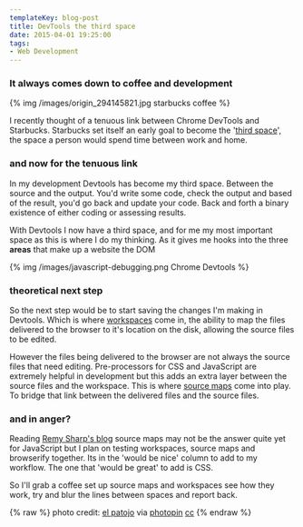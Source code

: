 ```yaml
---
templateKey: blog-post
title: DevTools the third space
date: 2015-04-01 19:25:00
tags:
- Web Development
---
```


### It always comes down to coffee and development

{% img /images/origin_294145821.jpg starbucks coffee %}

I recently thought of a tenuous link between Chrome DevTools and Starbucks. Starbucks set itself an early goal to become the '[third space][1]', the space a person would spend time between work and home.

### and now for the tenuous link

In my development Devtools has become my third space. Between the source and the output. You'd write some code, check the output and based of the result, you'd go back and update your code. Back and forth a binary existence of either coding or assessing results.

With Devtools I now have a third space, and for me my most important space as this is where I do my thinking. As it gives me hooks into the three **areas** that make up a website the DOM

{% img /images/javascript-debugging.png Chrome Devtools %}

### theoretical next step

So the next step would be to start saving the changes I'm making in Devtools. Which is where [workspaces][2] come in, the ability to map the files delivered to the browser to it's location on the disk, allowing the source files to be edited.

However the files being delivered to the browser are not always the source files that need editing. Pre-processors for CSS and JavaScript are extremely helpful in development but this adds an extra layer between the source files and the workspace. This is where [source maps][3] come into play. To bridge that link between the delivered files and the source files.

### and in anger?

Reading [Remy Sharp's blog][4] source maps may not be the answer quite yet for JavaScript but I plan on testing workspaces, source maps and browserify together. Its in the 'would be nice' column to add to my workflow. The one that 'would be great' to add is CSS.

So I'll grab a coffee set up source maps and workspaces see how they work, try and blur the lines between spaces and report back.

{% raw %}
photo credit: <a href="http://www.flickr.com/photos/elpatojo/294145821/">el patojo</a> via <a href="http://photopin.com">photopin</a> <a href="http://creativecommons.org/licenses/by-nc-sa/2.0/">cc</a>
{% endraw %}

[1]: http://www.starbucks.co.uk/about-us/our-heritage
[2]: http://www.html5rocks.com/en/tutorials/developertools/revolutions2013/#toc-workspaces
[3]: http://www.html5rocks.com/en/tutorials/developertools/sourcemaps/
[4]: http://remysharp.com/2014/05/30/commonjs-with-devtools-live-edit/
[5]: https://developer.chrome.com/devtools/docs/css-preprocessors